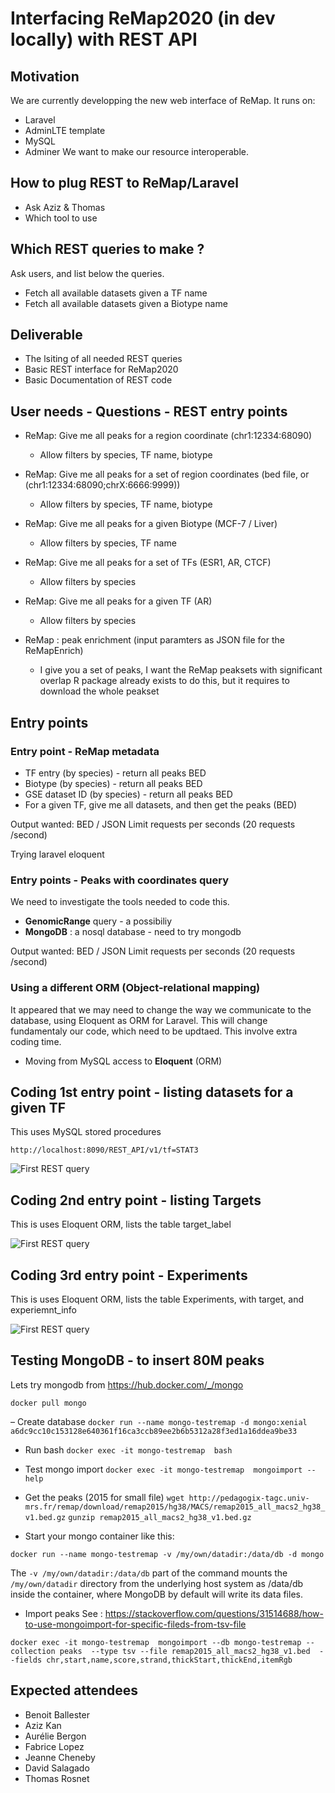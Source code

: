 # Interfacing ReMap2020 (in dev locally) with REST API

## Motivation

We are currently developping the new web interface of ReMap. 
It runs on: 
- Laravel
- AdminLTE template
- MySQL
- Adminer
We want to make our resource interoperable. 

## How to plug REST to ReMap/Laravel 
- Ask Aziz & Thomas
- Which tool to use

## Which REST queries to make ?
Ask users, and list below the queries.
- Fetch all available datasets given a TF name
- Fetch all available datasets given a Biotype name

## Deliverable
- The lsiting of all needed REST queries
- Basic REST interface for ReMap2020
- Basic Documentation of REST code

## User needs - Questions - REST entry points

* ReMap: Give me all peaks for a region coordinate (chr1:12334:68090)
	* Allow filters by species, TF name, biotype 
* ReMap: Give me all peaks for a set of region coordinates (bed file, or (chr1:12334:68090;chrX:6666:9999))
	* Allow filters by species, TF name, biotype 
* ReMap: Give me all peaks for a given Biotype (MCF-7 / Liver)
	* Allow filters by species, TF name
* ReMap: Give me all peaks for a set of TFs (ESR1, AR, CTCF)
	* Allow filters by species
* ReMap: Give me all peaks for a given TF (AR)
	* Allow filters by species

* ReMap : peak enrichment (input paramters as JSON file for the ReMapEnrich)
	* I give you a set of peaks, I want the ReMap peaksets with significant overlap
R package already exists to do this, but it requires to download the whole peakset


## Entry points

###  Entry point - ReMap metadata
 - TF entry (by species) - return all peaks BED
 - Biotype (by species) - return all peaks BED
 - GSE dataset ID (by species) - return all peaks BED
 - For a given TF, give me all datasets, and then get the peaks (BED)

Output wanted: BED / JSON
Limit requests per seconds (20 requests /second)

Trying laravel eloquent

### Entry points - Peaks with coordinates query
We need to investigate the tools needed to code this. 

 - **GenomicRange** query - a possibiliy
 - **MongoDB** : a nosql database - need to try mongodb

Output wanted: BED / JSON
Limit requests per seconds (20 requests /second)


### Using a different ORM (Object-relational mapping)
It appeared that we may need to change the way we communicate to the database, using Eloquent as ORM for Laravel. This will change fundamentaly our code, which need to be updtaed. This involve extra coding time. 

- Moving from MySQL access to **Eloquent** (ORM)


## Coding 1st entry point - listing datasets for a given TF
This uses MySQL stored procedures 

```http://localhost:8090/REST_API/v1/tf=STAT3```


![First REST query](/images/remap_rest_datasets.png)


## Coding 2nd entry point - listing Targets
This is uses Eloquent ORM, lists the table target_label

![First REST query](/images/remap_rest_targets.png)


## Coding 3rd entry point - Experiments
This is uses Eloquent ORM, lists the table Experiments, with target, and experiemnt_info

![First REST query](/images/remap_rest_experiments.png)



## Testing MongoDB - to insert 80M peaks
Lets try mongodb from https://hub.docker.com/_/mongo 

```docker pull mongo```

– Create database
```docker run --name mongo-testremap -d mongo:xenial ```
```a6dc9cc10c153128e640361f16ca3ccb89ee2b6b5312a28f3ed1a16ddea9be33```

- Run bash
```docker exec -it mongo-testremap  bash```

- Test mongo import
```docker exec -it mongo-testremap  mongoimport --help```

- Get the peaks (2015 for small file)
``` wget http://pedagogix-tagc.univ-mrs.fr/remap/download/remap2015/hg38/MACS/remap2015_all_macs2_hg38_v1.bed.gz ```
``` gunzip remap2015_all_macs2_hg38_v1.bed.gz ```


- Start your mongo container like this:

``` docker run --name mongo-testremap -v /my/own/datadir:/data/db -d mongo ```

The ```-v /my/own/datadir:/data/db``` part of the command mounts the ```/my/own/datadir``` directory from the underlying host system as /data/db inside the container, where MongoDB by default will write its data files.


- Import peaks See :
https://stackoverflow.com/questions/31514688/how-to-use-mongoimport-for-specific-fileds-from-tsv-file

``` docker exec -it mongo-testremap  mongoimport --db mongo-testremap --collection peaks  --type tsv --file remap2015_all_macs2_hg38_v1.bed  --fields chr,start,name,score,strand,thickStart,thickEnd,itemRgb  ```





## Expected attendees
 - Benoit Ballester
 - Aziz Kan
 - Aurélie Bergon
 - Fabrice Lopez
 - Jeanne Cheneby
 - David Salagado
 - Thomas Rosnet


